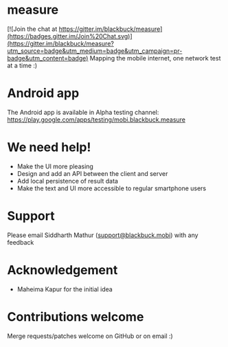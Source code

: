 # measure

[![Join the chat at https://gitter.im/blackbuck/measure](https://badges.gitter.im/Join%20Chat.svg)](https://gitter.im/blackbuck/measure?utm_source=badge&utm_medium=badge&utm_campaign=pr-badge&utm_content=badge)
Mapping the mobile internet, one network test at a time :) 

# Android app
The Android app is available in Alpha testing channel: https://play.google.com/apps/testing/mobi.blackbuck.measure

# We need help!
* Make the UI more pleasing
* Design and add an API between the client and server
* Add local persistence of result data
* Make the text and UI more accessible to regular smartphone users

# Support
Please email Siddharth Mathur (support@blackbuck.mobi) with any feedback

# Acknowledgement
* Maheima Kapur for the initial idea

# Contributions welcome
Merge requests/patches welcome on GitHub or on email :) 

